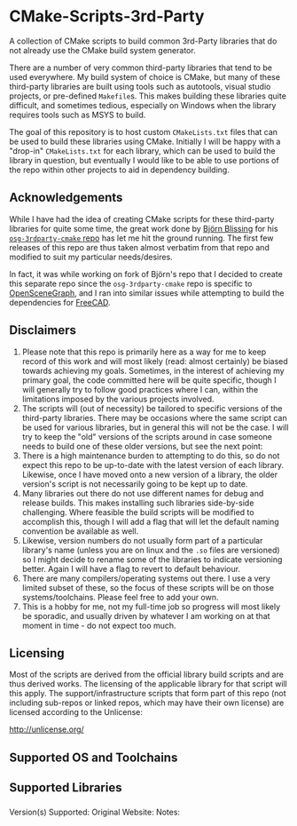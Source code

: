 # CMake-Scripts-3rd-Party
A collection of CMake scripts to build common 3rd-Party libraries that do not already use the CMake build system generator.

There are a number of very common third-party libraries that tend to be used everywhere. My build system of choice is CMake, but many of these third-party libraries are built using tools such as autotools, visual studio projects, or pre-defined `Makefile`s. This makes building these libraries quite difficult, and sometimes tedious, especially on Windows when the library requires tools such as MSYS to build.

The goal of this repository is to host custom `CMakeLists.txt` files that can be used to build these libraries using CMake. Initially I will be happy with a "drop-in" `CMakeLists.txt` for each library, which can be used to build the library in question, but eventually I would like to be able to use portions of the repo within other projects to aid in dependency building.

## Acknowledgements 

While I have had the idea of creating CMake scripts for these third-party libraries for quite some time, the great work done by [Björn Blissing](https://github.com/bjornblissing) for his [`osg-3rdparty-cmake` repo](https://github.com/bjornblissing/osg-3rdparty-cmake) has let me hit the ground running. The first few releases of this repo are thus taken almost verbatim from that repo and modified to suit my particular needs/desires.

In fact, it was while working on fork of Björn's repo that I decided to create this separate repo since the `osg-3rdparty-cmake` repo is specific to [OpenSceneGraph](https://github.com/openscenegraph/OpenSceneGraph), and I ran into similar issues while attempting to build the dependencies for [FreeCAD](https://github.com/FreeCAD/FreeCAD).

## Disclaimers

1. Please note that this repo is primarily here as a way for me to keep record of this work and will most likely (read: almost certainly) be biased towards achieving my goals. Sometimes, in the interest of achieving my primary goal, the code committed here will be quite specific, though I will generally try to follow good practices where I can, within the limitations imposed by the various projects involved.
2. The scripts will (out of necessity) be tailored to specific versions of the third-party libraries. There may be occasions where the same script can be used for various libraries, but in general this will not be the case. I will try to keep the "old" versions of the scripts around in case someone needs to build one of these older versions, but see the next point:
3. There is a high maintenance burden to attempting to do this, so do not expect this repo to be up-to-date with the latest version of each library. Likewise, once I have moved onto a new version of a library, the older version's script is not necessarily going to be kept up to date.
4. Many libraries out there do not use different names for debug and release builds. This makes installing such libraries side-by-side challenging. Where feasible the build scripts will be modified to accomplish this, though I will add a flag that will let the default naming convention be available as well.
5. Likewise, version numbers do not usually form part of a particular library's name (unless you are on linux and the `.so` files are versioned) so I might decide to rename some of the libraries to indicate versioning better. Again I will have a flag to revert to default behaviour.
6. There are many compilers/operating systems out there. I use a very limited subset of these, so the focus of these scripts will be on those systems/toolchains. Please feel free to add your own.
7. This is a hobby for me, not my full-time job so progress will most likely be sporadic, and usually driven by whatever I am working on at that moment in time - do not expect too much.

## Licensing

Most of the scripts are derived from the official library build scripts and are thus derived works. The licensing of the applicable library for that script will this apply. The support/infrastructure scripts that form part of this repo (not including sub-repos or linked repos, which may have their own license) are licensed according to the Unlicense:

http://unlicense.org/

## Supported OS and Toolchains

<coming>

## Supported Libraries

### <Library Name>

Version(s) Supported: 
Original Website:
Notes:

